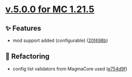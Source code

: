# [v.5.0.0 for MC 1.21.5](https://github.com/XxRexRaptorxX/Suspicious-Pots/compare/v.5.0.0-dev1...v.5.0.0-dev11)

## ✨ Features

- mod support added (configurable) ([20f498b](https://github.com/XxRexRaptorxX/Suspicious-Pots/commit/20f498b868f1db639237ab5849499c5c45d7035e))

## 🔨 Refactoring

- config list validators from MagmaCore used ([e754d9f](https://github.com/XxRexRaptorxX/Suspicious-Pots/commit/e754d9f8ca31a57b7567801a41851787040e3b60))

